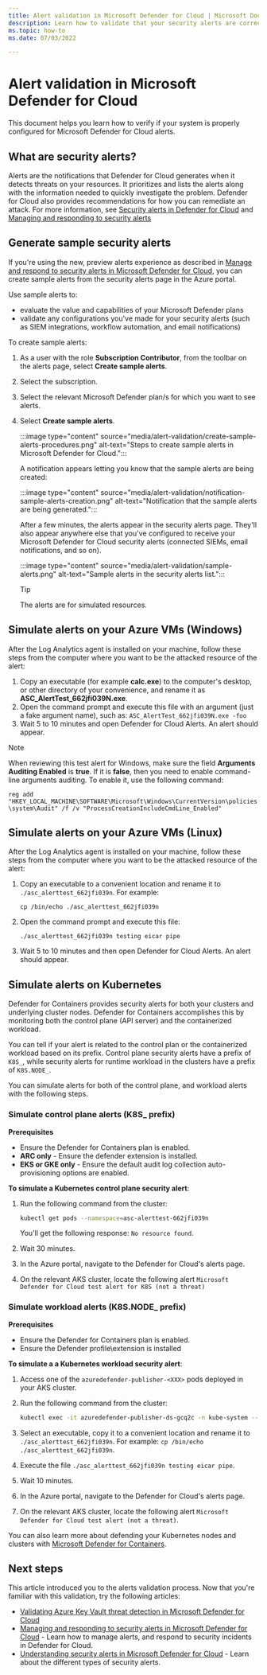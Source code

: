 ```yaml
---
title: Alert validation in Microsoft Defender for Cloud | Microsoft Docs
description: Learn how to validate that your security alerts are correctly configured in Microsoft Defender for Cloud
ms.topic: how-to
ms.date: 07/03/2022

---
```

# Alert validation in Microsoft Defender for Cloud

This document helps you learn how to verify if your system is properly configured for Microsoft Defender for Cloud alerts.

## What are security alerts?
Alerts are the notifications that Defender for Cloud generates when it detects threats on your resources. It prioritizes and lists the alerts along with the information needed to quickly investigate the problem. Defender for Cloud also provides recommendations for how you can remediate an attack.
For more information, see [Security alerts in Defender for Cloud](alerts-overview.md) and [Managing and responding to security alerts](managing-and-responding-alerts.md)


## Generate sample security alerts

If you're using the new, preview alerts experience as described in [Manage and respond to security alerts in Microsoft Defender for Cloud](managing-and-responding-alerts.md), you can create sample alerts from the security alerts page in the Azure portal.

Use sample alerts to:

- evaluate the value and capabilities of your Microsoft Defender plans
- validate any configurations you've made for your security alerts (such as SIEM integrations,  workflow automation, and email notifications)

To create sample alerts:

1. As a user with the role **Subscription Contributor**, from the toolbar on the alerts page, select **Create sample alerts**.
1. Select the subscription.
1. Select the relevant Microsoft Defender plan/s for which you want to see alerts. 
1. Select **Create sample alerts**.

    :::image type="content" source="media/alert-validation/create-sample-alerts-procedures.png" alt-text="Steps to create sample alerts in Microsoft Defender for Cloud.":::
    
    A notification appears letting you know that the sample alerts are being created:

    :::image type="content" source="media/alert-validation/notification-sample-alerts-creation.png" alt-text="Notification that the sample alerts are being generated.":::

    After a few minutes, the alerts appear in the security alerts page. They'll also appear anywhere else that you've configured to receive your Microsoft Defender for Cloud security alerts (connected SIEMs, email notifications, and so on).

    :::image type="content" source="media/alert-validation/sample-alerts.png" alt-text="Sample alerts in the security alerts list.":::

    > [!TIP]
    > The alerts are for simulated resources.

## Simulate alerts on your Azure VMs (Windows) <a name="validate-windows"></a>

After the Log Analytics agent is installed on your machine, follow these steps from the computer where you want to be the attacked resource of the alert:

1. Copy an executable (for example **calc.exe**) to the computer's desktop, or other directory of your convenience, and rename it as **ASC_AlertTest_662jfi039N.exe**.
1. Open the command prompt and execute this file with an argument (just a fake argument name), such as: ```ASC_AlertTest_662jfi039N.exe -foo```
1. Wait 5 to 10 minutes and open Defender for Cloud Alerts. An alert should appear.

> [!NOTE]
> When reviewing this test alert for Windows, make sure the field **Arguments Auditing Enabled** is **true**. If it is **false**, then you need to enable command-line arguments auditing. To enable it, use the following command:
>
>```reg add "HKEY_LOCAL_MACHINE\SOFTWARE\Microsoft\Windows\CurrentVersion\policies\system\Audit" /f /v "ProcessCreationIncludeCmdLine_Enabled"```

## Simulate alerts on your Azure VMs (Linux) <a name="validate-linux"></a>

After the Log Analytics agent is installed on your machine, follow these steps from the computer where you want to be the attacked resource of the alert:

1. Copy an executable to a convenient location and rename it to `./asc_alerttest_662jfi039n`. For example:

    `cp /bin/echo ./asc_alerttest_662jfi039n`

1. Open the command prompt and execute this file:

    `./asc_alerttest_662jfi039n testing eicar pipe`

1. Wait 5 to 10 minutes and then open Defender for Cloud Alerts. An alert should appear.

## Simulate alerts on Kubernetes <a name="validate-kubernetes"></a>

Defender for Containers provides security alerts for both your clusters and underlying cluster nodes. Defender for Containers accomplishes this by monitoring both the control plane (API server) and the containerized workload.

You can tell if your alert is related to the control plan or the containerized workload based on its prefix. Control plane security alerts have a prefix of `K8S_`, while security alerts for runtime workload in the clusters have a prefix of `K8S.NODE_`.

You can simulate alerts for both of the control plane, and workload alerts with the following steps.

### Simulate control plane alerts (K8S_ prefix)

**Prerequisites**

- Ensure the Defender for Containers plan is enabled.
- **ARC only** - Ensure the defender extension is installed.
- **EKS or GKE only** - Ensure the default audit log collection auto-provisioning options are enabled.

**To simulate a Kubernetes control plane security alert**: 

1. Run the following command from the cluster: 

    ```bash
    kubectl get pods --namespace=asc-alerttest-662jfi039n
    ```

    You'll get the following response: `No resource found`.

1. Wait 30 minutes.

1. In the Azure portal, navigate to the Defender for Cloud's alerts page.

1. On the relevant AKS cluster, locate the following alert `Microsoft Defender for Cloud test alert for K8S (not a threat)` 

### Simulate workload alerts (K8S.NODE_ prefix)

**Prerequisites**

- Ensure the Defender for Containers plan is enabled.
- Ensure the Defender profile\extension is installed 

**To simulate a a Kubernetes workload security alert**:
 
1. Access one of the `azuredefender-publisher-<XXX>` pods deployed in your AKS cluster.

1. Run the following command from the cluster:

    ```bash
    kubectl exec -it azuredefender-publisher-ds-gcq2c -n kube-system -- bash
    ```

1. Select an executable, copy it to a convenient location and rename it to `./asc_alerttest_662jfi039n`. For example:
`cp /bin/echo ./asc_alerttest_662jfi039n`.

1. Execute the file `./asc_alerttest_662jfi039n testing eicar pipe`.

1. Wait 10 minutes.

1. In the Azure portal, navigate to the Defender for Cloud's alerts page.

1. On the relevant AKS cluster, locate the following alert `Microsoft Defender for Cloud test alert (not a threat)`.

You can also learn more about defending your Kubernetes nodes and clusters with [Microsoft Defender for Containers](defender-for-containers-introduction.md).

## Next steps
This article introduced you to the alerts validation process. Now that you're familiar with this validation, try the following articles:

* [Validating Azure Key Vault threat detection in Microsoft Defender for Cloud](https://techcommunity.microsoft.com/t5/azure-security-center/validating-azure-key-vault-threat-detection-in-azure-security/ba-p/1220336)
* [Managing and responding to security alerts in Microsoft Defender for Cloud](managing-and-responding-alerts.md) - Learn how to manage alerts, and respond to security incidents in Defender for Cloud.
* [Understanding security alerts in Microsoft Defender for Cloud](./alerts-overview.md) - Learn about the different types of security alerts.
